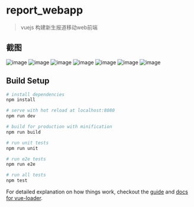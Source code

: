 # report_webapp

> vuejs 构建新生报道移动web前端

## 截图
![image](https://raw.githubusercontent.com/3tnet/report_webapp/master/screenshot/1.png)
![image](https://raw.githubusercontent.com/3tnet/report_webapp/master/screenshot/2.png)
![image](https://raw.githubusercontent.com/3tnet/report_webapp/master/screenshot/3.png)
![image](https://raw.githubusercontent.com/3tnet/report_webapp/master/screenshot/4.png)
![image](https://raw.githubusercontent.com/3tnet/report_webapp/master/screenshot/5.png)
![image](https://raw.githubusercontent.com/3tnet/report_webapp/master/screenshot/6.png)
![image](https://raw.githubusercontent.com/3tnet/report_webapp/master/screenshot/7.jpg)
## Build Setup

``` bash
# install dependencies
npm install

# serve with hot reload at localhost:8080
npm run dev

# build for production with minification
npm run build

# run unit tests
npm run unit

# run e2e tests
npm run e2e

# run all tests
npm test
```

For detailed explanation on how things work, checkout the [guide](http://vuejs-templates.github.io/webpack/) and [docs for vue-loader](http://vuejs.github.io/vue-loader).
